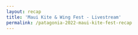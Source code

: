```yaml
---
layout: recap
title: 'Maui Kite & Wing Fest - Livestream'
permalink: /patagonia-2022-maui-kite-fest-recap
---
```

 